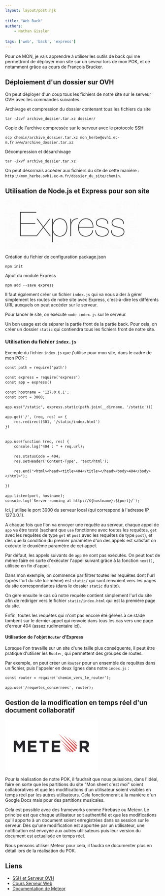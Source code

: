 ```yaml
---
layout: layout/post.njk

title: "Web Back"
authors:
    - Nathan Gissler

tags: ['web', 'back', 'express']
---
```


<!-- début résumé -->

Pour ce MON, je vais apprendre à utiliser les outils de back qui me permettront de déployer mon site sur un seveur lors de mon POK, et ce notamment grâce au cours de François Brucker.

<!-- fin résumé -->

## Déploiement d'un dossier sur OVH

On peut déployer d'un coup tous les fichiers de notre site sur le serveur OVH avec les commandes suivantes :

Archivage et compression du dossier contenant tous les fichiers du site

    tar -Jcvf archive_dossier.tar.xz dossier/

Copie de l'archive compressée sur le serveur avec le protocole SSH

    scp chemin/archive_dossier.tar.xz mon_herbe@ovh1.ec-m.fr:www/archive_dossier.tar.xz

Décompression et désarchivage

    tar -Jxvf archive_dossier.tar.xz

On peut désormais accéder aux fichiers du site de cette manière : `http://mon_herbe.ovh1.ec-m.fr/dossier_du_site/chemin`.

## Utilisation de Node.js et Express pour son site

![Logo Express](express.png)

Création du fichier de configuration package.json

    npm init

Ajout du module Express

    npm add --save express

Il faut également créer un fichier `index.js` qui va nous aider à gérer simplement les routes de notre site avec Express, c'est-à-dire les différents URL auxquels on peut accéder sur le serveur.

Pour lancer le site, on exécute `node index.js` sur le serveur.

Un bon usage est de séparer la partie front de la partie back. Pour cela, on créer un dossier `static` qui contiendra tous les fichiers front de notre site.

### Utilisation du fichier `index.js`

Exemple du fichier `index.js` que j'utilise pour mon site, dans le cadre de mon POK :

    const path = require('path')

    const express = require('express')
    const app = express()

    const hostname = '127.0.0.1';
    const port = 3000;

    app.use("/static", express.static(path.join(__dirname, '/static')))

    app.get('/', (req, res) => {
        res.redirect(301, '/static/index.html')
    })


    app.use(function (req, res) {
        console.log("404 : " + req.url);

        res.statusCode = 404;
        res.setHeader('Content-Type', 'text/html');

        res.end("<html><head><title>404</title></head><body>404</body></html>");

    })

    app.listen(port, hostname);
    console.log(`Server running at http://${hostname}:${port}/`);

Ici, j'utilise le port 3000 du serveur local (qui correspond à l'adresse IP 127.0.0.1).

A chaque fois que l'on va envoyer une requête au serveur, chaque appel de `app` va être testé (sachant que `use` fonctionne avec toutes les requêtes, `get` avec les requêtes de type `get` et `post` avec les requêtes de type `post`), et dès que la condition du premier paramètre d'un des appels est satisfait on exécute le deuxième paramètre de cet appel.

Par défaut, les appels suivants de `app` ne sont pas exécutés. On peut tout de même faire en sorte d'exécuter l'appel suivant grâce à la fonction `next()`, utilisée en fin d'appel.

Dans mon exemple, on commence par filtrer toutes les requêtes dont l'url (après l'url du site lui-même) est `static/` qui sont renvoient vers les pages du site correspondantes (dans le dossier `static` du site).

On gère ensuite le cas où notre requête contient simplement l'url du site afin de rediriger vers le fichier `static/index.html` qui est la première page du site.

Enfin, toutes les requêtes qui n'ont pas encore été gérées à ce stade tombent sur le dernier appel qui renvoie dans tous les cas vers une page d'erreur 404 (assez rudimentaire ici).

#### Utilisation de l'objet `Router` d'Express

Lorsque l'on travaille sur un site d'une taille plus conséquente, il peut être pratique d'utiliser les `Router`, qui permettent des groupes de routes.

Par exemple, on peut créer un `Router` pour un ensemble de requêtes dans un fichier, puis l'appeler en deux lignes dans notre `index.js` :

    const router = require('chemin_vers_le_router');

    app.use('/requetes_concernees', router);

## Gestion de la modification en temps réel d'un document collaboratif

![Logo Meteor](meteor.png)

Pour la réalisation de notre POK, il faudrait que nous puissions, dans l'idéal, faire en sorte que les partitions du site "Mon sheet c'est moi" soient collaboratives et que les modifications d'un utilisateur soient visibles en temps réel par les autres utilisateurs. Cela fonctionnerait à la manière d'un Google Docs mais pour des partitions musicales.

Cela est possible avec des frameworks comme Firebase ou Meteor. Le principe est que chaque utilisateur soit authentifié et que les modifications qu'il apporte à un document soient enregistrées dans sa session sur le serveur. Dès qu'une modification est apportée par un utilisateur, une notification est envoyée aux autres utilisateurs puis leur version du document est actualisée en temps réel.

Nous pensons utiliser Meteor pour cela, il faudra se documenter plus en détail lors de la réalisation du POK.

## Liens

- [SSH et Serveur OVH](https://francoisbrucker.github.io/cours_informatique/cours/ops/ssh/)
- [Cours Serveur Web](https://francoisbrucker.github.io/cours_informatique/cours/web/serveur-web/)
- [Documentation de Meteor](https://docs.meteor.com)